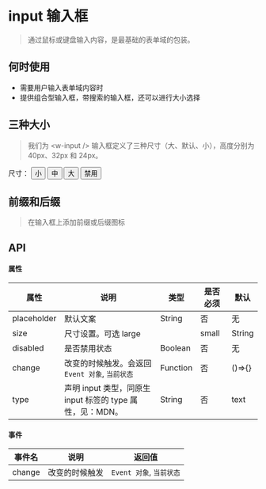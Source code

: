 # input 输入框
>通过鼠标或键盘输入内容，是最基础的表单域的包装。

## 何时使用

- 需要用户输入表单域内容时
- 提供组合型输入框，带搜索的输入框，还可以进行大小选择

## 三种大小
> 我们为 &lt;w-input /&gt; 输入框定义了三种尺寸（大、默认、小），高度分别为 40px、32px 和 24px。

<div>
  <span>尺寸：</span>
  <button :key="0" @click="changeGroupStatus($event, 0)" class="inp-btn" :class="{'on': sizeStatus === 0}">小</button>
  <button :key="1" @click="changeGroupStatus($event, 1)" class="inp-btn" :class="{'on': sizeStatus === 1}">中</button>
  <button :key="2" @click="changeGroupStatus($event, 2)" class="inp-btn" :class="{'on': sizeStatus === 2}">大</button>
  <button @click="disabled = !disabled" class="inp-btn" :class="{'on': disabled}">禁用</button>
</div>
<p>
  <w-input :size="groupConfig[sizeStatus]" placeholder="尺寸" :disabled="disabled" />
</p>


## 前缀和后缀
> 在输入框上添加前缀或后缀图标

<p>
<w-input placeholder="前缀和后缀" >
  <w-icon slot="prefix" type="heart" />
  <w-icon slot="suffix" type="star" />
</w-input>
</p>

## API

#### 属性

|属性|说明|类型|是否必须|默认|
|---|---|----|-------|---|
|placeholder|默认文案|String|否|无|
|size|尺寸设置。可选 large || small|String|否|无|
|disabled|是否禁用状态|Boolean|否|无|
|change|改变的时候触发。会返回 `Event 对象`, `当前状态`|Function|否|()=>{}|
|type|声明 input 类型，同原生 input 标签的 type 属性，见：MDN。|String|否|text|

#### 事件

|事件名|说明|返回值|
|-----|---|-----|
|change|改变的时候触发|`Event 对象`, `当前状态`|


<script>
import WIcon from '../../water/icon/Icon';
import WInput from '../../water/form/input/InputWraper';

export default {
  data() {
    return {
      disabled: false,
      sizeStatus: 1,
      groupConfig: ['small', '', 'large',],
    };
  },
  methods: {
    changeGroupStatus($event, index) {
      this.sizeStatus = index;
    },
  },
  components: {
    WInput,
    WIcon,
  },
};
</script>
<style lang="scss">
$font-path: '../../water/font/';
@import '../../water/icon/style/icon.scss';
@import '../../water/form/input/input.scss';

.inp-btn {
  background: none;
  border: none;
  cursor: pointer;

  &:focus {
    outline: none;
  }

  &.on {
    background: #1996f9;
    color: #fff;
  }
}
</style>
